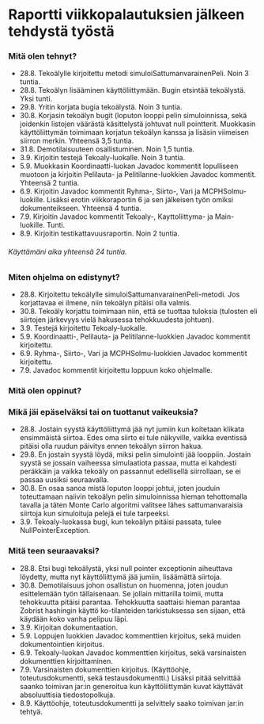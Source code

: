 # Raportti viikkopalautuksien jälkeen tehdystä työstä

### Mitä olen tehnyt?

- 28.8. Tekoälylle kirjoitettu metodi simuloiSattumanvarainenPeli. Noin 3 tuntia.
- 28.8. Tekoälyn lisääminen käyttöliittymään. Bugin etsintää tekoälystä. Yksi tunti.
- 29.8. Yritin korjata bugia tekoälystä. Noin 3 tuntia.
- 30.8. Korjasin tekoälyn bugit (loputon looppi pelin simuloinnissa, sekä joidenkin listojen väärästä käsittelystä johtuvat null pointterit. Muokkasin käyttöliittymän toimimaan korjatun tekoälyn kanssa ja lisäsin viimeisen siirron merkin. Yhteensä 3,5 tuntia.
- 31.8. Demotilaisuuteen osallistuminen. Noin 1,5 tuntia.
- 3.9. Kirjoitin testejä Tekoaly-luokalle. Noin 3 tuntia.
- 5.9. Muokkasin Koordinaatti-luokan Javadoc kommentit lopulliseen muotoon ja kirjoitin Pelilauta- ja Pelitilanne-luokkien Javadoc kommentit. Yhteensä 2 tuntia.
- 6.9. Kirjoitin Javadoc kommentit Ryhma-, Siirto-, Vari ja MCPHSolmu-luokille. Lisäksi erotin viikkoraportin 6 ja sen jälkeisen työn omiksi dokumenteikseen. Yhteensä 4 tuntia.
- 7.9. Kirjoitin Javadoc kommentit Tekoaly-, Kayttoliittyma- ja Main-luokille. Tunti.
- 8.9. Kirjoitin testikattavuusraportin. Noin 2 tuntia.

###### Käyttämäni aika yhteensä 24 tuntia.

### Miten ohjelma on edistynyt?

- 28.8. Kirjoitettu tekoälylle simuloiSattumanvarainenPeli-metodi. Jos korjattavaa ei ilmene, niin tekoälyn pitäisi olla valmis.
- 30.8. Tekoäly korjattu toimimaan niin, että se tuottaa tuloksia (tulosten eli siirtojen järkevyys vielä hakusessa tehokkuudesta johtuen).
- 3.9. Testejä kirjoitettu Tekoaly-luokalle.
- 5.9. Koordinaatti-, Pelilauta- ja Pelitilanne-luokkien Javadoc kommentit kirjoitettu.
- 6.9. Ryhma-, Siirto-, Vari ja MCPHSolmu-luokkien Javadoc kommentit kirjoitettu.
- 7.9. Javadoc kommentit kirjoitettu loppuun koko ohjelmalle.

### Mitä olen oppinut?

### Mikä jäi epäselväksi tai on tuottanut vaikeuksia?

- 28.8. Jostain syystä käyttöliittymä jää nyt jumiin kun koitetaan klikata ensimmäistä siirtoa. Edes oma siirto ei tule näkyville, vaikka eventissä pitäisi olla ruudun päivitys ennen tekoälyn siirron hakua.
- 29.8. En jostain syystä löydä, miksi pelin simulointi jää looppiin. Jostain syystä se jossain vaiheessa simulaatiota passaa, mutta ei kahdesti peräkkäin ja vaikka tekoäly on passannut edellisellä siirrollaan, se ei passaa uusiksi seuraavalla.
- 30.8. En osaa sanoa mistä loputon looppi johtui, joten jouduin toteuttamaan naiivin tekoälyn pelin simuloinnissa hieman tehottomalla tavalla ja täten Monte Carlo algoritmi valitsee lähes sattumanvaraisia siirtoja kun simuloituja pelejä ei tule tarpeeksi.
- 3.9. Tekoaly-luokassa bugi, kun tekoälyn pitäisi passata, tulee NullPointerException.

### Mitä teen seuraavaksi?

- 28.8. Etsi bugi tekoälystä, yksi null pointer exceptionin aiheuttava löydetty, mutta nyt käyttöliittymä jää jumiin, lisäämättä siirtoja.
- 30.8. Demotilaisuus johon osallistun on huomenna, joten joudun esittelemään työn tällaisenaan. Se jollain mittarilla toimii, mutta tehokkuutta pitäisi parantaa. Tehokkuutta saattaisi hieman parantaa Zobrist hashingin käyttö ko-tilanteiden tarkistuksessa sen sijaan, että käydään koko vanha pelipuu läpi.
- 3.9. Kirjoitan dokumentaation.
- 5.9. Loppujen luokkien Javadoc kommenttien kirjoitus, sekä muiden dokumentointien kirjoitus.
- 6.9. Tekoaly-luokan Javadoc kommenttien kirjoitus, sekä varsinaisten dokumenttien kirjoittaminen.
- 7.9. Varsinaisten dokumenttien kirjoitus. (Käyttöohje, toteutusdokumentti, sekä testausdokumentti.) Lisäksi pitää selvittää saanko toimivan jar:in generoitua kun käyttöliittymän kuvat käyttävät absoluuttisia tiedostopolkuja.
- 8.9. Käyttöohje, toteutusdokumentti ja selvittely saako toimivan jar:in tehtyä.